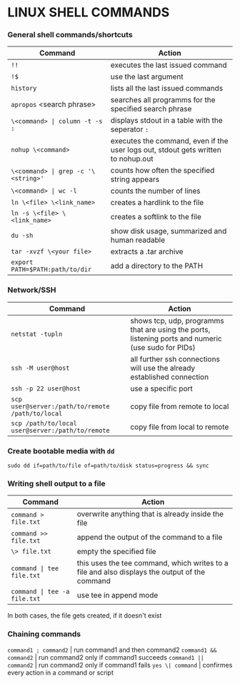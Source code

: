 # LINUX SHELL COMMANDS

### General shell commands/shortcuts

Command | Action
--- | ---
`!!` | executes the last issued command
`!$` | use the last argument
`history` | lists all the last issued commands
`apropos` \<search phrase> | searches all programms for the specified search phrase
`\<command> \| column -t -s :` | displays stdout in a table with the seperator `:`
`nohup \<command>` | executes the command, even if the user logs out, stdout gets written to nohup.out
`\<command> \| grep -c '\<string>'` | counts how often the specified string appears
`\<command> \| wc -l` | counts the number of lines
`ln \<file> \<link_name>` | creates a hardlink to the file
`ln -s \<file> \<link_name>` | creates a softlink to the file
`du -sh` | show disk usage, summarized and human readable
`tar -xvzf \<your file>` | extracts a .tar archive
`export PATH=$PATH:path/to/dir` | add a directory to the PATH

### Network/SSH

Command | Action
--- | ---
`netstat -tupln` | shows tcp, udp, programms that are using the ports, listening ports and numeric (use sudo for PIDs)
`ssh -M user@host` | all further ssh connections will use the already established connection
`ssh -p 22 user@host` | use a specific port
`scp user@server:/path/to/remote /path/to/local` | copy file from remote to local
`scp /path/to/local user@server:/path/to/remote` | copy file from local to remote

### Create bootable media with `dd`
`sudo dd if=path/to/file of=path/to/disk status=progress && sync`

### Writing shell output to a file

Command | Action
--- | ---
`command > file.txt` | overwrite anything that is already inside the file
`command >> file.txt` | append the output of the command to a file
`\> file.txt` | empty the specified file
`command \| tee file.txt` | this uses the tee command, which writes to a file and also displays the output of the command
`command \| tee -a file.txt` | use tee in append mode

In both cases, the file gets created, if it doesn't exist

### Chaining commands
`command1 ; command2` | run command1 and then command2
`command1 && command2` | run command2 only if command1 succeeds
`command1 || command2` | run command2 only if command1 fails
`yes \| command` | confirmes every action in a command or script

